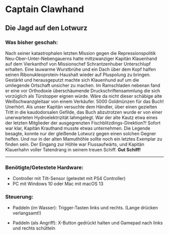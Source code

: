 # Captain Clawhand
## Die Jagd auf den Lotwurz

### Was bisher geschah:
Nach seiner katastrophalen letzten Mission gegen die Repressionspolitik Neu-Ober-Unter-Nebengauerns hatte mittzwanziger Kapitän Klauenhand auf dem Vierkanthof von Missionschef Schrantzenhuber Unterschlupf erhalten.
Eine lauwarme Wurstbrühe und ein Dach über dem Kopf halfen seinen Ribonukleoprotein-Haushalt wieder auf Pluspolung zu bringen.
Gestärkt und herausgeputzt machte sich Klauenhund auf um die umliegende Ortschaft unsicher zu machen. Im Ramschladen nebenan fand er eine vor Orthodoxie überschäumende Druckschriftensammlung die sich vorzüglich als Türstopper eignen würde.
Wäre da nicht dieser schäbige alte Weißschwanzgleitaar von einem Verkäufer. 5000 Goldmünzen für das Buch! Unerhört.
Als unser Kapitän versuchte dem Händler, über einen gezielten Tritt in die kaudodorsalen Gefilde, das Buch abzutrotzen wurde er von einer unerwarteten Hydroelektrizität lahmgelegt. War der alte Kautz etwa eines der letzten Mitglieder der ausgegrenzten Fischblitzdings-Direktion?! Sofort war klar, Kapitän Krauthand musste etwas unternehmen.
Die Legende besagte, konnte nur der gleißende Lotwurz gegen einen solchen Gegner helfen. Und nur in der alten Mamuthöhle sollte noch ein letztes Exemplar zu finden sein. Der Eingang zur Höhle war  Flussaufwärts, und Kapitän Klauerhahn voller Tatendrang in seinem treuen Schiff. 
**Gut Schiff!**

---

### Benötigte/Getestete Hardware:
- Controller mit Tilt-Sensor (getestet mit PS4 Controller)
- PC mit Windows 10 oder Mac mit macOS 13

### Steuerung:
- Paddeln (im Wasser): Trigger-Tasten links und rechts. (Lange drücken verlangsamt!)

- Paddeln (als Angriff): X-Button gedrückt halten und Gamepad nach links und rechts schütteln 
